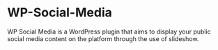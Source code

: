 # WP-Social-Media
WP Social Media is a WordPress plugin that aims to display your public social media content on the platform through the use of slideshow.
